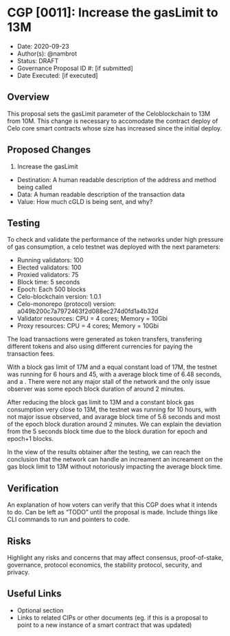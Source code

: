 # CGP [0011]: Increase the gasLimit to 13M

- Date: 2020-09-23
- Author(s): @nambrot
- Status: DRAFT
- Governance Proposal ID #: [if submitted]
- Date Executed: [if executed]

## Overview

This proposal sets the gasLimit parameter of the Celoblockchain to 13M from 10M. This change is necessary to accomodate the contract deploy of Celo core smart contracts whose size has increased since the initial deploy.

## Proposed Changes

1. Increase the gasLimit
  - Destination: A human readable description of the address and method being called
  - Data: A human readable description of the transaction data
  - Value: How much cGLD is being sent, and why?

## Testing

To check and validate the performance of the networks under high pressure of gas consumption, a celo testnet was deployed with the next parameters:

- Running validators: 100
- Elected validators: 100
- Proxied validators: 75
- Block time: 5 seconds
- Epoch: Each 500 blocks
- Celo-blockchain version: 1.0.1
- Celo-monorepo (protocol) version: a049b200c7a7972463f2d088ec274d0fd1a4b32d
- Validator resources: CPU = 4 cores; Memory = 10Gbi
- Proxy resources: CPU = 4 cores; Memory = 10Gbi

The load transactions were generated as token transfers, transfering different tokens and also using different currencies for paying the transaction fees.

With a block gas limit of 17M and a equal constant load of 17M, the testnet was running for 6 hours and 45, with a average block time of 6.48 seconds, and a . There were not any major stall of the network and the only issue observer was some epoch block duration of around 2 minutes.

After reducing the block gas limit to 13M and a constant block gas consumption very close to 13M, the testnet was running for 10 hours, with not major issue observed, and avarage block time of 5.6 seconds and most of the epoch block duration around 2 minutes. We can explain the deviation from the 5 seconds block time due to the block duration for epoch and epoch+1 blocks.

In the view of the results obtainer after the testing, we can reach the conclusion that the network can handle an increament an increament on the gas block limit to 13M without notoriously impacting the average block time.

## Verification

An explanation of how voters can verify that this CGP does what it intends to do. Can be left as “TODO” until the proposal is made. Include things like CLI commands to run and pointers to code.

## Risks

Highlight any risks and concerns that may affect consensus, proof-of-stake, governance, protocol economics, the stability protocol, security, and privacy.

## Useful Links

* Optional section
* Links to related CIPs or other documents (eg. if this is a proposal to point to a new instance of a smart contract that was updated)
